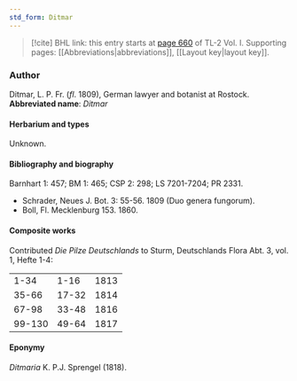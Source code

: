 ```yaml
---
std_form: Ditmar
---
```


> [!cite] BHL link: this entry starts at [page 660](https://www.biodiversitylibrary.org/page/33120791) of TL-2 Vol. I.
> Supporting pages: [[Abbreviations|abbreviations]], [[Layout key|layout key]].

### Author

Ditmar, L. P. Fr. (*fl*. 1809), German lawyer and botanist at Rostock. 
**Abbreviated name**: *Ditmar*

#### Herbarium and types

Unknown.

#### Bibliography and biography

Barnhart 1: 457; BM 1: 465; CSP 2: 298; LS 7201-7204; PR 2331.
- Schrader, Neues J. Bot. 3: 55-56. 1809 (Duo genera fungorum).
- Boll, Fl. Mecklenburg 153. 1860.

#### Composite works

Contributed *Die Pilze Deutschlands* to Sturm, Deutschlands Flora Abt. 3, vol. 1, Hefte 1-4:

| | | |
|---|---|---|
|1-34	|1-16	|1813	|
|35-66	|17-32	|1814	|
|67-98	|33-48	|1816|
|99-130	|49-64	|1817|

#### Eponymy

*Ditmaria* K. P.J. Sprengel (1818).

